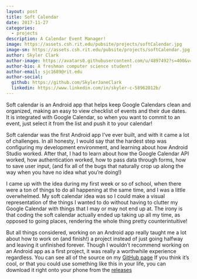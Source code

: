 ```yaml
---
layout: post
title: Soft Calendar
date: 2017-11-27
categories:
  - projects
description: A Calendar Event Manager!
image: https://assets.csh.rit.edu/pubsite/projects/softCalendar.jpg
image-sm: https://assets.csh.rit.edu/pubsite/projects/softCalendar.jpg
author: Skyler Clark
author-image: https://avatars0.githubusercontent.com/u/4897492?s=400&v=4
author-bio: A freshman computer science student!
author-email: sjc1689@rit.edu
author-social:
  github: https://github.com/SkylerJaneClark
  linkedin: https://www.linkedin.com/in/skyler-c-58962012b/
---
```

Soft calendar is an Android app that helps keep Google Calendars clean and organized, making an easy to view checklist of events and their due dates. It is integrated with Google Calendar, so when you want to commit to an event, just select it from the list and push it to your calendar! 

Soft calendar was the first Android app I’ve ever built, and with it came a lot of challenges. In all honesty, I would say that the hardest step was configuring my development environment, and learning about how Android Studio worked. After that, I had to learn about how the Google Calendar API worked, how authentication worked, how to pass data through forms, how to save user input, (and fix all of the bugs that naturally crop up along the way when you have no idea what you’re doing!)

I came up with the idea during my first week or so of school, when there were a ton of things to do all happening at the same time, and I was a little overwhelmed. My soft calendar idea was so I could make a visual representation of the things I wanted to do without having to clutter my Google Calendar with things that I may or may not end up at. The irony is that coding the soft calendar actually ended up taking up all my time, as opposed to going places, rendering the whole thing pretty counterintuitive!

But all things considered, working on an Android app really taught me a lot about how to work on (and finish!) a project instead of just going halfway and leaving it unfinished forever. Though I wouldn’t recommend working on an Android app as a first project, it was really a worthwhile experience regardless. You can see all of the source on my [GitHub page](https://github.com/SkylerJaneClark/softCalendar)  If you think it’s cool, or that you could use something like this in your life, you can download it right onto your phone from the [releases](https://github.com/SkylerJaneClark/softCalendar/releases) 
